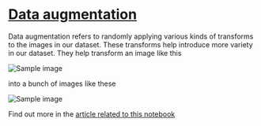 # [Data augmentation](https://github.com/dipam7/fastai/blob/master/deep_learning/course1/lesson6/data-augmentation-in-fastai.ipynb)

Data augmentation refers to randomly applying various kinds of transforms to the images in our dataset. These transforms help introduce more variety in our dataset. They help transform an image like this

![Sample image]()

into a bunch of images like these

![Sample image]()

Find out more in the [article related to this notebook](https://medium.com/@dipam44/data-augmentations-in-fastai-84979bbcefaa)
